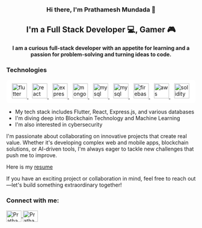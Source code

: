 <h3 align="center">
Hi there, I'm Prathamesh Mundada </a> 👋
</h3>
<h2 align="center">
I'm a Full Stack Developer 💻, Gamer 🎮
</h2> 

<h4 align = "center">
  I am a curious full-stack developer with an appetite for learning and a passion for problem-solving and turning ideas to code.
</h4>

<h3 align="left">Technologies</h3>
<p align="left" style="background-color: white; padding: 10px; border-radius: 10px;">
<a href="https://flutter.dev" target="_blank" rel="noreferrer" style="margin: 5px;"> 
  <img src="https://dl3.pushbulletusercontent.com/dZxagChWcfghVfFFX3MhxIOIBxK0EQG4/image.png" alt="flutter" width="40" height="40"/> 
</a>
<a href="https://reactjs.org/" target="_blank" rel="noreferrer" style="margin: 5px;"> 
  <img src="https://dl3.pushbulletusercontent.com/Y7cMvXduh5zSP5RaWNnMgF0NkMaRUdB7/image.png" alt="react" width="40" height="40"/> 
</a>
<a href="https://expressjs.com" target="_blank" rel="noreferrer" style="margin: 5px;"> 
  <img src="https://dl3.pushbulletusercontent.com/GBFyNmeid4mD7Z2IAeDc0npjNMtVwJ5c/image.png" alt="express" width="" height="40"/> 
</a>
<a href="https://www.mongodb.com/" target="_blank" rel="noreferrer" style="margin: 5px;"> 
  <img src="https://dl3.pushbulletusercontent.com/3HAvLrEnSCk3aWY9hpS5yrTQ73crfyzO/image.png" alt="mongodb" width="" height="40"/> 
</a>
<a href="https://www.mysql.com/" target="_blank" rel="noreferrer" style="margin: 5px;"> 
<img src="https://dl3.pushbulletusercontent.com/vYG3wrQUovWo6RmNIHgIDmRihjQL7fm0/image.png" alt="mysql" width="" height="40"/> 
</a>
<a href="https://www.mysql.com/" target="_blank" rel="noreferrer" style="margin: 5px;"> 
  <img src="https://yt3.googleusercontent.com/ytc/AIdro_neLC1vOawbx6PzPr-p4E22Y41OBvz9XfggF1FF76dUVno=s900-c-k-c0x00ffffff-no-rj" alt="mysql" width="" height="40"/> </a>
<a href="https://firebase.google.com/" target="_blank" rel="noreferrer" style="margin: 5px;"> 
  <img src="https://dl3.pushbulletusercontent.com/UwExF84gweRoF9Yd2F8j2tQ8OzmcpJ0z/image.png" alt="firebase" width="" height="40"/> 
</a>
<a href="https://aws.amazon.com" target="_blank" rel="noreferrer" style="margin: 5px;"> 
  <img src="https://dl3.pushbulletusercontent.com/293So6QRyzExzUXVlM3r2nkylzOoY8nT/image.png" alt="aws" width="" height="40"/> </a>
<a href="https://soliditylang.org/" target="_blank" rel="noreferrer" style="margin: 5px;"> 
  <img src="https://encrypted-tbn0.gstatic.com/images?q=tbn:ANd9GcRh1cM0-A9GRR6LebeLFaix684PZi7bXvb_Pg&s" alt="solidity" width="" height="40"/> 
</a>
</p>

- My tech stack includes Flutter, React, Express.js, and various databases
- I'm diving deep into Blockchain Technology and Machine Learning
- I'm also interested in cybersecurity

I'm passionate about collaborating on innovative projects that create real value. Whether it's developing complex web and mobile apps, blockchain solutions, or AI-driven tools, I'm always eager to tackle new challenges that push me to improve. 

Here is my [resume](https://drive.google.com/file/d/1eUu0xkQb-L8XFgsiQb06BZWc9B2viMt1/view?usp=sharing)

If you have an exciting project or collaboration in mind, feel free to reach out—let's build something extraordinary together!

<h3 align="left">Connect with me:</h3>
<p align="left">
<a href="https://www.linkedin.com/in/prathamesh-mundada-061aa822a/" target="blank">
  <img align="center" src="https://raw.githubusercontent.com/rahuldkjain/github-profile-readme-generator/master/src/images/icons/Social/linked-in-alt.svg" alt="Prathamesh Mundada" height="30" width="40" />
</a>
<a href="https://www.instagram.com/prathamesh_mundada/">
  <img align="center" src="https://raw.githubusercontent.com/yushi1007/yushi1007/main/images/instagram.svg" alt="Prathamesh Mundada | Instagram" height="30" width="40" />
</a>

</p>
